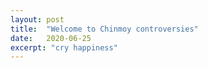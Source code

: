 ```yaml
---
layout: post
title:  "Welcome to Chinmoy controversies"
date:   2020-06-25
excerpt: "cry happiness"
---
```

